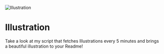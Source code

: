 ![Illustration](https://i.redd.it/qld1quvymjqb1.jpg?width=100&height=100)

# Illustration
Take a look at my script that fetches Illustrations every 5 minutes and brings a beautiful illustration to your Readme!